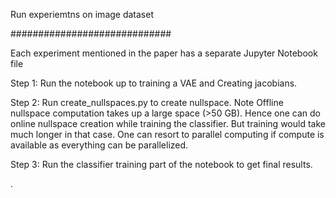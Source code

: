 Run experiemtns on image dataset

#############################

Each experiment mentioned in the paper has a separate Jupyter Notebook file

Step 1: Run the notebook up to training a VAE and  Creating jacobians.

Step 2: Run create_nullspaces.py to create nullspace. Note Offline nullspace computation takes up a large space (>50 GB). Hence one can do online nullspace creation while training the classifier. But training would take much longer in that case. One can resort to parallel computing if compute is available as everything can be parallelized.

Step 3: Run the classifier training part of the notebook to get final results.






.

